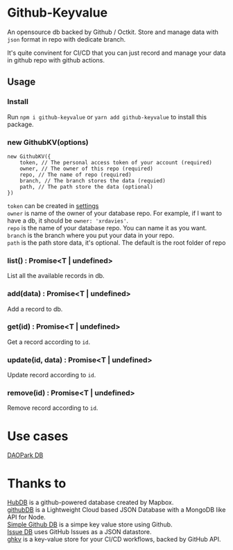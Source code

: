 # Github-Keyvalue

An opensource db backed by Github / Octkit. Store and manage data with `json` format in repo with dedicate branch. 

It's quite convinent for CI/CD that you can just record and manage your data in github repo with github actions.

## Usage

### Install

Run `npm i github-keyvalue` or `yarn add github-keyvalue` to install this package.

### new GithubKV(options)
```
new GithubKV({
    token, // The personal access token of your account (required)
    owner, // The owner of this repo (required)
    repo, // The name of repo (required)
    branch, // The branch stores the data (requied)
    path, // The path store the data (optional)
})
```

`token` can be created in [settings](https://github.com/settings/tokens/new)  
`owner` is name of the owner of your database repo. For example, if I want to have a db, it should be `owner: 'xrdavies'`.  
`repo` is the name of your database repo. You can name it as you want.  
`branch` is the branch where you put your data in your repo.  
`path` is the path store data, it's optional. The default is the root folder of repo

### list() : Promise<T | undefined>
List all the available records in db.

### add(data) : Promise<T | undefined>
Add a record to db.

### get(id) : Promise<T | undefined>
Get a record according to `id`.

### update(id, data) : Promise<T | undefined>
Update record according to `id`.

### remove(id) : Promise<T | undefined>
Remove record according to `id`.

# Use cases

[DAOPark DB](https://github.com/Web3Camp-Labs/daopark-db)

# Thanks to

[HubDB](https://github.com/mapbox/hubdb) is a github-powered database created by Mapbox.  
[githubDB](https://github.com/usmakestwo/githubDB) is a Lightweight Cloud based JSON Database with a MongoDB like API for Node.  
[Simple Github DB](https://github.com/kuldeepkeshwar/simple-github-db) is a simpe key value store using Github.  
[Issue DB](https://github.com/issue-db/issue-db) uses GitHub Issues as a JSON datastore.  
[ghkv](https://github.com/taskworld/ghkv) is a key-value store for your CI/CD workflows, backed by GitHub API.  
